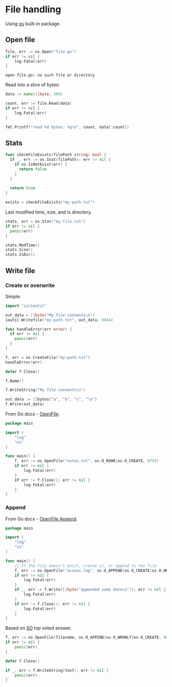 # File handling

Using [os](https://pkg.go.dev/os) built-in package.

## Open file

```go
file, err := os.Open("file.go") 
if err != nil {
	log.Fatal(err)
}
```
```
open file.go: no such file or directory
```

Read into a slice of bytes:

```go
data := make([]byte, 100)

count, err := file.Read(data)
if err != nil {
	log.Fatal(err)
}

fmt.Printf("read %d bytes: %q\n", count, data[:count])
```


## Stats

```go
func checkFileExists(filePath string) bool {
  if _, err := os.Stat(filePath); err != nil {
    if os.IsNotExist(err) {
      return false
    }
  }
  
  return true
}

exists = checkFileExists("my-path.txt")
```

Last modified time, size, and is directory.

```go
stats, err = os.Stat("my-file.txt")
if err != nil {
  panic(err)
}

stats.ModTime()
stats.Size()
stats.IsDir()
```

## Write file

### Create or overwrite

Simple:

```go
import "io/ioutil"
```

```go
out_data = []byte("My file contents\n")
ioutil.Writefile("my-path.txt", out_data, 0644)
```


```go
func handleError(err error) {
  if err != nil {
    panic(err)
  }
}

f, err = os.CreateFile("my-path.txt")
handleError(err)

defer f.Close()

f.Name()

f.WriteString("My file contents\n")

out_data := []bytes{"a", "b", "c", "\n"}
f.Write(out_data)
```

From Go docs - [OpenFile](https://pkg.go.dev/os#example-OpenFile).

```go
package main

import (
	"log"
	"os"
)

func main() {
	f, err := os.OpenFile("notes.txt", os.O_RDWR|os.O_CREATE, 0755)
	if err != nil {
		log.Fatal(err)
	}
	if err := f.Close(); err != nil {
		log.Fatal(err)
	}
}
```

### Append

From Go docs - [OpenFile Append](https://pkg.go.dev/os#example-OpenFile-Append).

```go
package main

import (
    "log"
    "os"
)

func main() {
    // If the file doesn't exist, create it, or append to the file
    f, err := os.OpenFile("access.log", os.O_APPEND|os.O_CREATE|os.O_WRONLY, 0644)
    if err != nil {
        log.Fatal(err)
    }
    if _, err := f.Write([]byte("appended some data\n")); err != nil {
        log.Fatal(err)
    }
    if err := f.Close(); err != nil {
        log.Fatal(err)
    }
}
```


Based on [SO](https://stackoverflow.com/questions/7151261/append-to-a-file-in-go) top voted answer.

```go
f, err := os.OpenFile(filename, os.O_APPEND|os.O_WRONLY|os.O_CREATE, 0644)
if err != nil {
    panic(err)
}

defer f.Close()

if _, err = f.WriteString(text); err != nil {
    panic(err)
}
```
